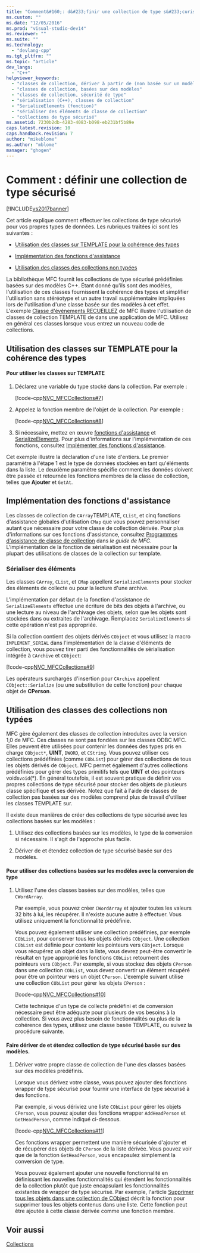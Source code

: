 ```yaml
---
title: "Comment&#160;: d&#233;finir une collection de type s&#233;curis&#233; | Microsoft Docs"
ms.custom: ""
ms.date: "12/05/2016"
ms.prod: "visual-studio-dev14"
ms.reviewer: ""
ms.suite: ""
ms.technology: 
  - "devlang-cpp"
ms.tgt_pltfrm: ""
ms.topic: "article"
dev_langs: 
  - "C++"
helpviewer_keywords: 
  - "classes de collection, dériver à partir de (non basée sur un modèle)"
  - "classes de collection, basées sur des modèles"
  - "classes de collection, sécurité de type"
  - "sérialisation (C++), classes de collection"
  - "SerializeElements (fonction)"
  - "sérialiser des éléments de classe de collection"
  - "collections de type sécurisé"
ms.assetid: 7230b2db-4283-4083-b098-eb231bf5b89e
caps.latest.revision: 10
caps.handback.revision: 7
author: "mikeblome"
ms.author: "mblome"
manager: "ghogen"
---
```

# Comment&#160;: d&#233;finir une collection de type s&#233;curis&#233;
[!INCLUDE[vs2017banner](../assembler/inline/includes/vs2017banner.md)]

Cet article explique comment effectuer les collections de type sécurisé pour vos propres types de données.  Les rubriques traitées ici sont les suivantes :  
  
-   [Utilisation des classes sur TEMPLATE pour la cohérence des types](#_core_using_template.2d.based_classes_for_type_safety)  
  
-   [Implémentation des fonctions d'assistance](#_core_implementing_helper_functions)  
  
-   [Utilisation des classes des collections non typées](#_core_using_nontemplate_collection_classes)  
  
 La bibliothèque MFC fournit les collections de type sécurisé prédéfinies basées sur des modèles C\+\+.  Étant donné qu'ils sont des modèles, l'utilisation de ces classes fournissent la cohérence des types et simplifier l'utilisation sans stéréotype et un autre travail supplémentaire impliquées lors de l'utilisation d'une classe basée sur des modèles à cet effet.  L'exemple [Classe d'événements RECUEILLEZ](../top/visual-cpp-samples.md) de MFC illustre l'utilisation de classes de collection TEMPLATE de dans une application de MFC.  Utilisez en général ces classes lorsque vous entrez un nouveau code de collections.  
  
##  <a name="_core_using_template.2d.based_classes_for_type_safety"></a> Utilisation des classes sur TEMPLATE pour la cohérence des types  
  
#### Pour utiliser les classes sur TEMPLATE  
  
1.  Déclarez une variable du type stocké dans la collection.  Par exemple :  
  
     [!code-cpp[NVC_MFCCollections#7](../mfc/codesnippet/CPP/how-to-make-a-type-safe-collection_1.cpp)]  
  
2.  Appelez la fonction membre de l'objet de la collection.  Par exemple :  
  
     [!code-cpp[NVC_MFCCollections#8](../mfc/codesnippet/CPP/how-to-make-a-type-safe-collection_2.cpp)]  
  
3.  Si nécessaire, mettez en œuvre [fonctions d'assistance](../mfc/reference/collection-class-helpers.md) et [SerializeElements](../Topic/SerializeElements.md).  Pour plus d'informations sur l'implémentation de ces fonctions, consultez [Implémenter des fonctions d'assistance](#_core_implementing_helper_functions).  
  
 Cet exemple illustre la déclaration d'une liste d'entiers.  Le premier paramètre à l'étape 1 est le type de données stockées en tant qu'éléments dans la liste.  Le deuxième paramètre spécifie comment les données doivent être passée et retournée les fonctions membres de la classe de collection, telles que **Ajouter** et `GetAt`.  
  
##  <a name="_core_implementing_helper_functions"></a> Implémentation des fonctions d'assistance  
 Les classes de collection de `CArray`TEMPLATE, `CList`, et cinq fonctions d'assistance globales d'utilisation  `CMap` que vous pouvez personnaliser autant que nécessaire pour votre classe de collection dérivée.  Pour plus d'informations sur ces fonctions d'assistance, consultez [Programmes d'assistance de classe de collection](../mfc/reference/collection-class-helpers.md) dans *le guide de MFC*.  L'implémentation de la fonction de sérialisation est nécessaire pour la plupart des utilisations de classes de la collection sur template.  
  
###  <a name="_core_serializing_elements"></a> Sérialiser des éléments  
 Les classes `CArray`, `CList`, et `CMap` appellent `SerializeElements` pour stocker des éléments de collecte ou pour la lecture d'une archive.  
  
 L'implémentation par défaut de la fonction d'assistance de `SerializeElements` effectue une écriture de bits des objets à l'archive, ou une lecture au niveau de l'archivage des objets, selon que les objets sont stockées dans ou extraites de l'archivage.  Remplacez `SerializeElements` si cette opération n'est pas appropriée.  
  
 Si la collection contient des objets dérivés `CObject` et vous utilisez la macro `IMPLEMENT_SERIAL` dans l'implémentation de la classe d'éléments de collection, vous pouvez tirer parti des fonctionnalités de sérialisation intégrée à `CArchive` et `CObject`:  
  
 [!code-cpp[NVC_MFCCollections#9](../mfc/codesnippet/CPP/how-to-make-a-type-safe-collection_3.cpp)]  
  
 Les opérateurs surchargés d'insertion pour `CArchive` appellent `CObject::Serialize` \(ou une substitution de cette fonction\) pour chaque objet de **CPerson**.  
  
##  <a name="_core_using_nontemplate_collection_classes"></a> Utilisation des classes des collections non typées  
 MFC gère également des classes de collection introduites avec la version 1,0 de MFC.  Ces classes ne sont pas fondées sur les classes ODBC MFC.  Elles peuvent être utilisées pour contenir les données des types pris en charge `CObject*`, **UINT**, `DWORD`, et `CString`.  Vous pouvez utiliser ces collections prédéfinies \(comme `CObList`\) pour gérer des collections de tous les objets dérivés de `CObject`.  MFC permet également d'autres collections prédéfinies pour gérer des types primitifs tels que **UINT** et des pointeurs voids`void`\(\*\).  En général toutefois, il est souvent pratique de définir vos propres collections de type sécurisé pour stocker des objets de plusieurs classe spécifique et ses dérivée.  Notez que fait à l'aide de classes de collection pas basées sur des modèles comprend plus de travail d'utiliser les classes TEMPLATE sur.  
  
 Il existe deux manières de créer des collections de type sécurisé avec les collections basées sur les modèles :  
  
1.  Utilisez des collections basées sur les modèles, le type de la conversion si nécessaire.  Il s'agit de l'approche plus facile.  
  
2.  Dériver de et étendez collection de type sécurisé basée sur des modèles.  
  
#### Pour utiliser des collections basées sur les modèles avec la conversion de type  
  
1.  Utilisez l'une des classes basées sur des modèles, telles que `CWordArray`.  
  
     Par exemple, vous pouvez créer `CWordArray` et ajouter toutes les valeurs 32 bits à lui, les récupérer.  Il n'existe aucune autre à effectuer.  Vous utilisez uniquement la fonctionnalité prédéfinie.  
  
     Vous pouvez également utiliser une collection prédéfinies, par exemple `CObList`, pour conserver tous les objets dérivés `CObject`.  Une collection `CObList` est définie pour contenir les pointeurs vers `CObject`.  Lorsque vous récupérez un objet dans la liste, vous devrez peut\-être convertir le résultat en type approprié les fonctions `CObList` retournent des pointeurs vers `CObject`.  Par exemple, si vous stockez des objets `CPerson` dans une collection `CObList`, vous devez convertir un élément récupéré pour être un pointeur vers un objet `CPerson`.  L'exemple suivant utilise une collection `CObList` pour gérer les objets `CPerson` :  
  
     [!code-cpp[NVC_MFCCollections#10](../mfc/codesnippet/CPP/how-to-make-a-type-safe-collection_4.cpp)]  
  
     Cette technique d'un type de collecte prédéfini et de conversion nécessaire peut être adéquate pour plusieurs de vos besoins à la collection.  Si vous avez plus besoin de fonctionnalités ou plus de la cohérence des types, utilisez une classe basée TEMPLATE, ou suivez la procédure suivante.  
  
#### Faire dériver de et étendez collection de type sécurisé basée sur des modèles.  
  
1.  Dériver votre propre classe de collection de l'une des classes basées sur des modèles prédéfinis.  
  
     Lorsque vous dérivez votre classe, vous pouvez ajouter des fonctions wrapper de type sécurisé pour fournir une interface de type sécurisé à des fonctions.  
  
     Par exemple, si vous dériviez une liste `CObList` pour gérer les objets `CPerson`, vous pouvez ajouter des fonctions wrapper `AddHeadPerson` et `GetHeadPerson`, comme indiqué ci\-dessous.  
  
     [!code-cpp[NVC_MFCCollections#11](../mfc/codesnippet/CPP/how-to-make-a-type-safe-collection_5.h)]  
  
     Ces fonctions wrapper permettent une manière sécurisée d'ajouter et de récupérer des objets de `CPerson` de la liste dérivée.  Vous pouvez voir que de la fonction `GetHeadPerson`, vous encapsulez simplement la conversion de type.  
  
     Vous pouvez également ajouter une nouvelle fonctionnalité en définissant les nouvelles fonctionnalités qui étendent les fonctionnalités de la collection plutôt que juste encapsulant les fonctionnalités existantes de wrapper de type sécurisé.  Par exemple, l'article [Supprimer tous les objets dans une collection de CObject](../mfc/deleting-all-objects-in-a-cobject-collection.md) décrit la fonction pour supprimer tous les objets contenus dans une liste.  Cette fonction peut être ajoutée à cette classe dérivée comme une fonction membre.  
  
## Voir aussi  
 [Collections](../mfc/collections.md)